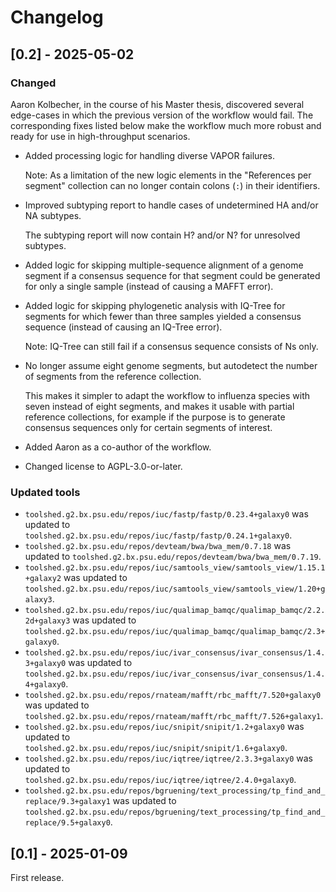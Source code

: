 # Changelog

## [0.2] - 2025-05-02

### Changed

Aaron Kolbecher, in the course of his Master thesis, discovered several
edge-cases in which the previous version of the workflow would fail. The
corresponding fixes listed below make the workflow much more robust and ready
for use in high-throughput scenarios.

- Added processing logic for handling diverse VAPOR failures.

  Note: As a limitation of the new logic elements in the "References per segment"
  collection can no longer contain colons (`:`) in their identifiers.

- Improved subtyping report to handle cases of undetermined HA and/or NA subtypes.

  The subtyping report will now contain H? and/or N? for unresolved subtypes.

- Added logic for skipping multiple-sequence alignment of a genome segment if a
  consensus sequence for that segment could be generated for only a single
  sample (instead of causing a MAFFT error).

- Added logic for skipping phylogenetic analysis with IQ-Tree for segments for
  which fewer than three samples yielded a consensus sequence (instead of
  causing an IQ-Tree error).

  Note: IQ-Tree can still fail if a consensus sequence consists of Ns only.

- No longer assume eight genome segments, but autodetect the number of segments
  from the reference collection.

  This makes it simpler to adapt the workflow to influenza species with seven
  instead of eight segments, and makes it usable with partial reference
  collections, for example if the purpose is to generate consensus sequences
  only for certain segments of interest.

- Added Aaron as a co-author of the workflow.

- Changed license to AGPL-3.0-or-later.

### Updated tools

- `toolshed.g2.bx.psu.edu/repos/iuc/fastp/fastp/0.23.4+galaxy0` was updated to `toolshed.g2.bx.psu.edu/repos/iuc/fastp/fastp/0.24.1+galaxy0`.
- `toolshed.g2.bx.psu.edu/repos/devteam/bwa/bwa_mem/0.7.18` was updated to `toolshed.g2.bx.psu.edu/repos/devteam/bwa/bwa_mem/0.7.19`.
- `toolshed.g2.bx.psu.edu/repos/iuc/samtools_view/samtools_view/1.15.1+galaxy2` was updated to `toolshed.g2.bx.psu.edu/repos/iuc/samtools_view/samtools_view/1.20+galaxy3`.
- `toolshed.g2.bx.psu.edu/repos/iuc/qualimap_bamqc/qualimap_bamqc/2.2.2d+galaxy3` was updated to `toolshed.g2.bx.psu.edu/repos/iuc/qualimap_bamqc/qualimap_bamqc/2.3+galaxy0`.
- `toolshed.g2.bx.psu.edu/repos/iuc/ivar_consensus/ivar_consensus/1.4.3+galaxy0` was updated to `toolshed.g2.bx.psu.edu/repos/iuc/ivar_consensus/ivar_consensus/1.4.4+galaxy0`.
- `toolshed.g2.bx.psu.edu/repos/rnateam/mafft/rbc_mafft/7.520+galaxy0` was updated to `toolshed.g2.bx.psu.edu/repos/rnateam/mafft/rbc_mafft/7.526+galaxy1`.
- `toolshed.g2.bx.psu.edu/repos/iuc/snipit/snipit/1.2+galaxy0` was updated to `toolshed.g2.bx.psu.edu/repos/iuc/snipit/snipit/1.6+galaxy0`.
- `toolshed.g2.bx.psu.edu/repos/iuc/iqtree/iqtree/2.3.3+galaxy0` was updated to `toolshed.g2.bx.psu.edu/repos/iuc/iqtree/iqtree/2.4.0+galaxy0`.
- `toolshed.g2.bx.psu.edu/repos/bgruening/text_processing/tp_find_and_replace/9.3+galaxy1` was updated to `toolshed.g2.bx.psu.edu/repos/bgruening/text_processing/tp_find_and_replace/9.5+galaxy0`.

## [0.1] - 2025-01-09

First release.
